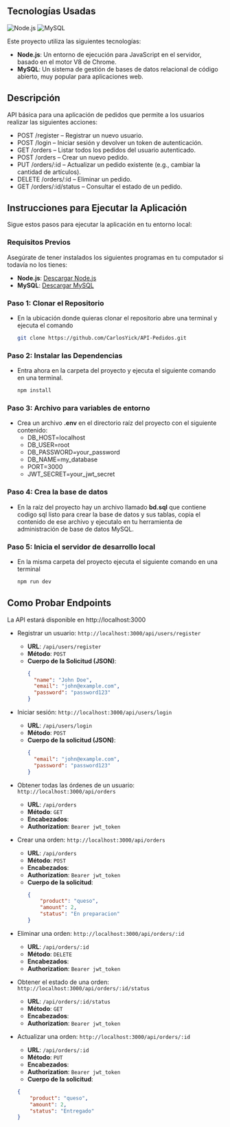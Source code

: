 ## Tecnologías Usadas
![Node.js](https://nodejs.org/static/images/logo.svg)
![MySQL](https://www.mysql.com/common/logos/logo-mysql-170x115.png)

Este proyecto utiliza las siguientes tecnologías:
- **Node.js**: Un entorno de ejecución para JavaScript en el servidor, basado en el motor V8 de Chrome.
- **MySQL**: Un sistema de gestión de bases de datos relacional de código abierto, muy popular para aplicaciones web.

## Descripción ##
API básica para una aplicación de pedidos que permite a los usuarios realizar las siguientes acciones:

- POST /register – Registrar un nuevo usuario.
- POST /login – Iniciar sesión y devolver un token de autenticación.
- GET /orders – Listar todos los pedidos del usuario autenticado.
- POST /orders – Crear un nuevo pedido.
- PUT /orders/:id – Actualizar un pedido existente (e.g., cambiar la cantidad de artículos).
- DELETE /orders/:id – Eliminar un pedido.
- GET /orders/:id/status – Consultar el estado de un pedido.


## Instrucciones para Ejecutar la Aplicación
Sigue estos pasos para ejecutar la aplicación en tu entorno local:

### Requisitos Previos

Asegúrate de tener instalados los siguientes programas en tu computador si todavía no los tienes:

- **Node.js**: [Descargar Node.js](https://nodejs.org/)
- **MySQL**: [Descargar MySQL](https://dev.mysql.com/downloads/)

### Paso 1: Clonar el Repositorio
- En la ubicación donde quieras clonar el repositorio abre una terminal y ejecuta el comando 
  ```bash
  git clone https://github.com/CarlosYick/API-Pedidos.git

### Paso 2: Instalar las Dependencias
- Entra ahora en la carpeta del proyecto y ejecuta el siguiente comando en una terminal.
  ```bash
  npm install

### Paso 3: Archivo para variables de entorno
- Crea un archivo **.env** en el directorio raíz del proyecto con el siguiente contenido:
  - DB_HOST=localhost
  - DB_USER=root
  - DB_PASSWORD=your_password
  - DB_NAME=my_database
  - PORT=3000
  - JWT_SECRET=your_jwt_secret

### Paso 4: Crea la base de datos
- En la raíz del proyecto hay un archivo llamado **bd.sql** que contiene codigo sql listo para crear la base de datos y sus tablas, copia el contenido de ese archivo y ejecutalo en tu herramienta de administración de base de datos MySQL.

### Paso 5: Inicia el servidor de desarrollo local
- En la misma carpeta del proyecto ejecuta el siguiente comando en una terminal
  ```bash
  npm run dev

## Como Probar Endpoints ##
La API estará disponible en http://localhost:3000

- Registrar un usuario: `http://localhost:3000/api/users/register`
    - **URL**: `/api/users/register`
    - **Método**: `POST`
    - **Cuerpo de la Solicitud (JSON)**:
      ```json
      {
        "name": "John Doe",
        "email": "john@example.com",
        "password": "password123"
      }

- Iniciar sesión: `http://localhost:3000/api/users/login`
  - **URL**: `/api/users/login`
  - **Método**: `POST`
  - **Cuerpo de la solicitud (JSON)**:
    ```json
    {
      "email": "john@example.com",
      "password": "password123"
    }

- Obtener todas las órdenes de un usuario: `http://localhost:3000/api/orders`
    - **URL**: `/api/orders`
    - **Método**: `GET`
    - **Encabezados**:
    - **Authorization**: `Bearer jwt_token`

- Crear una orden: `http://localhost:3000/api/orders`
  - **URL**: `/api/orders`
  - **Método**: `POST`
  - **Encabezados**:
  - **Authorization**: `Bearer jwt_token`
  - **Cuerpo de la solicitud**:
    ```json
    {
        "product": "queso",
        "amount": 2,
        "status": "En preparacion"
    }

- Eliminar una orden: `http://localhost:3000/api/orders/:id`
  - **URL**: `/api/orders/:id`
  - **Método**: `DELETE`
  - **Encabezados**:
  - **Authorization**: `Bearer jwt_token`

- Obtener el estado de una orden: `http://localhost:3000/api/orders/:id/status`
  - **URL**: `/api/orders/:id/status`
  - **Método**: `GET`
  - **Encabezados**:
  - **Authorization**: `Bearer jwt_token`

- Actualizar una orden: `http://localhost:3000/api/orders/:id`
  - **URL**: `/api/orders/:id`
  - **Método**: `PUT`
  - **Encabezados**:
  - **Authorization**: `Bearer jwt_token`
  - **Cuerpo de la solicitud**:
  ```json
  {
      "product": "queso",
      "amount": 2,
      "status": "Entregado"
  }

